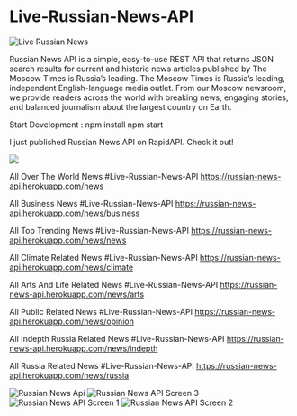 # Live-Russian-News-API

![Live Russian News](https://user-images.githubusercontent.com/51543360/155271721-faac18e3-591e-41a3-8789-afdb9477b5e7.png)

Russian News API is a simple, easy-to-use REST API that returns JSON search results for current and historic news articles published by The Moscow Times is Russia’s leading.
The Moscow Times is Russia’s leading, independent English-language media outlet. From our Moscow newsroom, we provide readers across the world with breaking news, engaging stories, and balanced journalism about the largest country on Earth.


Start Development :
npm install
npm start


I just published Russian News API on RapidAPI. Check it out!

[<img src="https://user-images.githubusercontent.com/51543360/155282341-7205fa48-c8a9-4149-9d86-2d91efcd7c7f.png" />](https://rapidapi.com/rakeshbarman08/api/russian-news)





All Over The World News #Live-Russian-News-API
https://russian-news-api.herokuapp.com/news

All Business News #Live-Russian-News-API
https://russian-news-api.herokuapp.com/news/business

All Top Trending News #Live-Russian-News-API
https://russian-news-api.herokuapp.com/news/news

All Climate Related News #Live-Russian-News-API
https://russian-news-api.herokuapp.com/news/climate

All Arts And Life Related News #Live-Russian-News-API
https://russian-news-api.herokuapp.com/news/arts


All Public Related News #Live-Russian-News-API
https://russian-news-api.herokuapp.com/news/opinion


All Indepth Russia Related News #Live-Russian-News-API
https://russian-news-api.herokuapp.com/news/indepth

All  Russia Related News #Live-Russian-News-API
https://russian-news-api.herokuapp.com/news/russia


![Russian News Api](https://user-images.githubusercontent.com/51543360/155270167-d378cbb3-5e1a-4d75-bbad-a804783a4be5.png)
![Russian News API Screen 3](https://user-images.githubusercontent.com/51543360/155270190-331e07c0-20fb-4f8a-84eb-f75dcfaafaea.png)
![Russian News API Screen 1](https://user-images.githubusercontent.com/51543360/155270217-7f4f4c5b-b7c5-44cb-9151-6d2c7da385d4.png)
![Russian News API Screen 2](https://user-images.githubusercontent.com/51543360/155270235-e9680f9b-a512-42da-81f3-28b469606c99.png)


